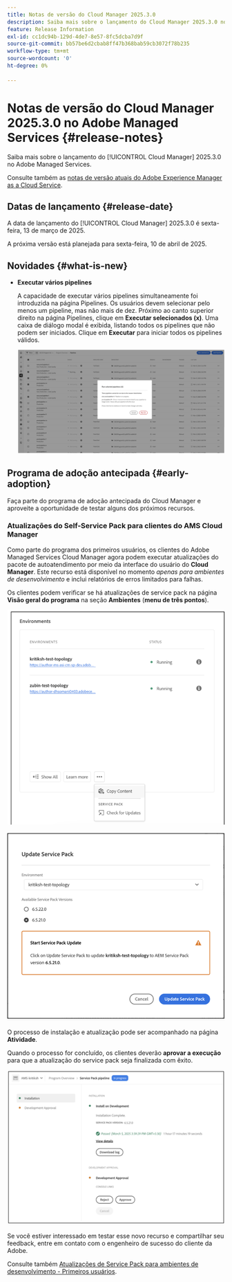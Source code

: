 ```yaml
---
title: Notas de versão do Cloud Manager 2025.3.0
description: Saiba mais sobre o lançamento do Cloud Manager 2025.3.0 no Adobe Managed Services.
feature: Release Information
exl-id: cc1dc94b-129d-4de7-8e57-8fc5dcba7d9f
source-git-commit: bb57be6d2cbab8ff47b368bab59cb3072f78b235
workflow-type: tm+mt
source-wordcount: '0'
ht-degree: 0%

---
```


# Notas de versão do Cloud Manager 2025.3.0 no Adobe Managed Services {#release-notes}

<!-- RELEASE WIKI  https://wiki.corp.adobe.com/display/DMSArchitecture/Cloud+Manager+2025.02.0+Release -->

Saiba mais sobre o lançamento do [!UICONTROL Cloud Manager] 2025.3.0 no Adobe Managed Services.

Consulte também as [notas de versão atuais do Adobe Experience Manager as a Cloud Service](https://experienceleague.adobe.com/pt-br/docs/experience-manager-cloud-service/content/release-notes/home).

## Datas de lançamento {#release-date}

A data de lançamento do [!UICONTROL Cloud Manager] 2025.3.0 é sexta-feira, 13 de março de 2025.

A próxima versão está planejada para sexta-feira, 10 de abril de 2025.

## Novidades {#what-is-new}

* **Executar vários pipelines**

  A capacidade de executar vários pipelines simultaneamente foi introduzida na página Pipelines. Os usuários devem selecionar pelo menos um pipeline, mas não mais de dez. Próximo ao canto superior direito na página Pipelines, clique em **Executar selecionados (x)**. Uma caixa de diálogo modal é exibida, listando todos os pipelines que não podem ser iniciados. Clique em **Executar** para iniciar todos os pipelines válidos.

  ![Caixa de diálogo Executar pipelines selecionados](/help/release-notes/assets/run-selected-pipelines.png)



## Programa de adoção antecipada {#early-adoption}

Faça parte do programa de adoção antecipada do Cloud Manager e aproveite a oportunidade de testar alguns dos próximos recursos.

### Atualizações do Self-Service Pack para clientes do AMS Cloud Manager

Como parte do programa dos primeiros usuários, os clientes do Adobe Managed Services Cloud Manager agora podem executar atualizações do pacote de autoatendimento por meio da interface do usuário do **Cloud Manager**. Este recurso está disponível no momento *apenas para ambientes de desenvolvimento* e inclui relatórios de erros limitados para falhas.

Os clientes podem verificar se há atualizações de service pack na página **Visão geral do programa** na seção **Ambientes** (**menu de três pontos**).

![Opção de menu Verificar atualizações](/help/release-notes/assets/check-for-updates-1.png)

![Caixa de diálogo Atualizar Service Pack](/help/release-notes/assets/check-for-updates-2.png)

O processo de instalação e atualização pode ser acompanhado na página **Atividade**.

Quando o processo for concluído, os clientes deverão **aprovar a execução** para que a atualização do service pack seja finalizada com êxito.

![Aprovar atualização de página de serviço](/help/release-notes/assets/check-for-updates-3.png)

Se você estiver interessado em testar esse novo recurso e compartilhar seu feedback, entre em contato com o engenheiro de sucesso do cliente da Adobe.

Consulte também [Atualizações de Service Pack para ambientes de desenvolvimento - Primeiros usuários](/help/using/service-packs-environments.md).



<!-- ## Bug fixes {#bug-fixes}

* A

Known Issues {#known-issues}

* A -->
